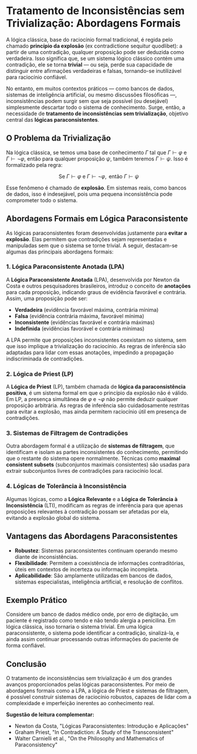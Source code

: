 
# Tratamento de Inconsistências sem Trivialização: Abordagens Formais

A lógica clássica, base do raciocínio formal tradicional, é regida pelo chamado **princípio da explosão** (ex contradictione sequitur quodlibet): a partir de uma contradição, qualquer proposição pode ser deduzida como verdadeira. Isso significa que, se um sistema lógico clássico contém uma contradição, ele se torna **trivial** — ou seja, perde sua capacidade de distinguir entre afirmações verdadeiras e falsas, tornando-se inutilizável para raciocínio confiável.

No entanto, em muitos contextos práticos — como bancos de dados, sistemas de inteligência artificial, ou mesmo discussões filosóficas —, inconsistências podem surgir sem que seja possível (ou desejável) simplesmente descartar todo o sistema de conhecimento. Surge, então, a necessidade de **tratamento de inconsistências sem trivialização**, objetivo central das **lógicas paraconsistentes**.

## O Problema da Trivialização

Na lógica clássica, se temos uma base de conhecimento $\Gamma$ tal que $\Gamma \vdash \varphi$ e $\Gamma \vdash \neg\varphi$, então para qualquer proposição $\psi$, também teremos $\Gamma \vdash \psi$. Isso é formalizado pela regra:

$$
\text{Se } \Gamma \vdash \varphi \text{ e } \Gamma \vdash \neg\varphi, \text{ então } \Gamma \vdash \psi
$$

Esse fenômeno é chamado de **explosão**. Em sistemas reais, como bancos de dados, isso é indesejável, pois uma pequena inconsistência pode comprometer todo o sistema.

## Abordagens Formais em Lógica Paraconsistente

As lógicas paraconsistentes foram desenvolvidas justamente para **evitar a explosão**. Elas permitem que contradições sejam representadas e manipuladas sem que o sistema se torne trivial. A seguir, destacam-se algumas das principais abordagens formais:

### 1. Lógica Paraconsistente Anotada (LPA)

A **Lógica Paraconsistente Anotada** (LPA), desenvolvida por Newton da Costa e outros pesquisadores brasileiros, introduz o conceito de **anotações** para cada proposição, indicando graus de evidência favorável e contrária. Assim, uma proposição pode ser:

- **Verdadeira** (evidência favorável máxima, contrária mínima)
- **Falsa** (evidência contrária máxima, favorável mínima)
- **Inconsistente** (evidências favorável e contrária máximas)
- **Indefinida** (evidências favorável e contrária mínimas)

A LPA permite que proposições inconsistentes coexistam no sistema, sem que isso implique a trivialização do raciocínio. As regras de inferência são adaptadas para lidar com essas anotações, impedindo a propagação indiscriminada de contradições.

### 2. Lógica de Priest (LP)

A **Lógica de Priest** (LP), também chamada de **lógica da paraconsistência positiva**, é um sistema formal em que o princípio da explosão não é válido. Em LP, a presença simultânea de $\varphi$ e $\neg\varphi$ não permite deduzir qualquer proposição arbitrária. As regras de inferência são cuidadosamente restritas para evitar a explosão, mas ainda permitem raciocínio útil em presença de contradições.

### 3. Sistemas de Filtragem de Contradições

Outra abordagem formal é a utilização de **sistemas de filtragem**, que identificam e isolam as partes inconsistentes do conhecimento, permitindo que o restante do sistema opere normalmente. Técnicas como **maximal consistent subsets** (subconjuntos maximais consistentes) são usadas para extrair subconjuntos livres de contradições para raciocínio local.

### 4. Lógicas de Tolerância à Inconsistência

Algumas lógicas, como a **Lógica Relevante** e a **Lógica de Tolerância à Inconsistência** (LTI), modificam as regras de inferência para que apenas proposições relevantes à contradição possam ser afetadas por ela, evitando a explosão global do sistema.

## Vantagens das Abordagens Paraconsistentes

- **Robustez**: Sistemas paraconsistentes continuam operando mesmo diante de inconsistências.
- **Flexibilidade**: Permitem a coexistência de informações contraditórias, úteis em contextos de incerteza ou informação incompleta.
- **Aplicabilidade**: São amplamente utilizadas em bancos de dados, sistemas especialistas, inteligência artificial, e resolução de conflitos.

## Exemplo Prático

Considere um banco de dados médico onde, por erro de digitação, um paciente é registrado como tendo e não tendo alergia a penicilina. Em lógica clássica, isso tornaria o sistema trivial. Em uma lógica paraconsistente, o sistema pode identificar a contradição, sinalizá-la, e ainda assim continuar processando outras informações do paciente de forma confiável.

## Conclusão

O tratamento de inconsistências sem trivialização é um dos grandes avanços proporcionados pelas lógicas paraconsistentes. Por meio de abordagens formais como a LPA, a lógica de Priest e sistemas de filtragem, é possível construir sistemas de raciocínio robustos, capazes de lidar com a complexidade e imperfeição inerentes ao conhecimento real.



**Sugestão de leitura complementar:**
- Newton da Costa, "Lógicas Paraconsistentes: Introdução e Aplicações"
- Graham Priest, "In Contradiction: A Study of the Transconsistent"
- Walter Carnielli et al., "On the Philosophy and Mathematics of Paraconsistency"


